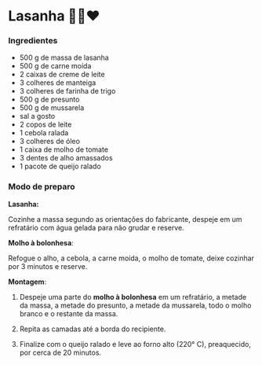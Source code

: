 # Lasanha :woman_cook::heart:

### Ingredientes

- 500 g de massa de lasanha
- 500 g de carne moída
- 2 caixas de creme de leite
- 3 colheres de manteiga
- 3 colheres de farinha de trigo
- 500 g de presunto
- 500 g de mussarela
- sal a gosto
- 2 copos de leite
- 1 cebola ralada
- 3 colheres de óleo
- 1 caixa de molho de tomate
- 3 dentes de alho amassados
- 1 pacote de queijo ralado



### Modo de preparo

**Lasanha:**

Cozinhe a massa segundo as orientações do fabricante, despeje em um refratário com água gelada para não grudar e reserve.

**Molho à bolonhesa**:

Refogue o alho, a cebola, a carne moída, o molho de tomate, deixe cozinhar por 3 minutos e reserve.

**Montagem**:

1. Despeje uma parte do **molho à bolonhesa** em um refratário, a metade da massa, a metade do presunto, a metade da mussarela, todo o molho branco e o restante da massa.

2. Repita as camadas até a borda do recipiente.
3. Finalize com o queijo ralado e leve ao forno alto (220° C), preaquecido, por cerca de 20 minutos.
